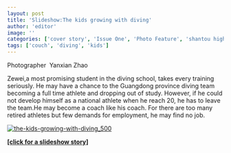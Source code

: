 ```yaml
---
layout: post
title: 'Slideshow:The kids growing with diving'
author: 'editor'
image: ''
categories: ['cover story', 'Issue One', 'Photo Feature', 'shantou highlight', '未分类']
tags: ['couch', 'diving', 'kids']
---
```


Photographer  Yanxian Zhao

Zewei,a most promising student in the diving school, takes every training seriously. He may have a chance to the Guangdong province diving team becoming a full time athlete and dropping out of study. However, if he could not develop himself as a national athlete when he reach 20, he has to leave the team.He may become a coach like his coach. For there are too many retired athletes but few demands for employment, he may find no job.

[![](http://news.myshantou.net/wp-content/uploads/2008/12/the-kids-growing-with-diving_500.jpg 'the-kids-growing-with-diving_500')](http://news.myshantou.net/multimedia/slideshow/The_kids_growing_with_diving_Photo_by_Yanxian_Zhao/)

[**\[click for a slideshow story\]**](http://news.myshantou.net/multimedia/slideshow/The_kids_growing_with_diving_Photo_by_Yanxian_Zhao/)
